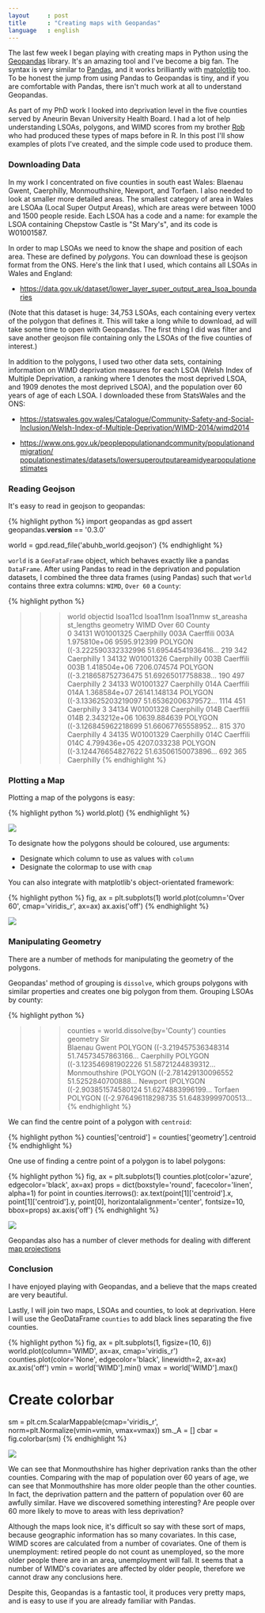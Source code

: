```yaml
---
layout     : post
title      : "Creating maps with Geopandas"
language   : english
---
```


The last few week I began playing with creating maps in Python using the
[Geopandas](http://geopandas.org/index.html) library.
It's an amazing tool and I've become a big fan.
The syntax is very similar to [Pandas](http://pandas.pydata.org/), and it works
brilliantly with [matplotlib](http://matplotlib.org/) too.
To be honest the jump from using Pandas to Geopandas is tiny, and if you are
comfortable with Pandas, there isn't much work at all to understand Geopandas.

As part of my PhD work I looked into deprivation level in the five counties
served by Aneurin Bevan University Health Board.
I had a lot of help understanding LSOAs, polygons, and WIMD scores from my
brother [Rob](https://twitter.com/robipalmer) who had produced these types of
maps before in R.
In this post I'll show examples of plots I've created, and the simple code used
to produce them.

### Downloading Data

In my work I concentrated on five counties in south east Wales: Blaenau Gwent,
Caerphilly, Monmouthshire, Newport, and Torfaen.
I also needed to look at smaller more detailed areas.
The smallest category of area in Wales are LSOAa (Local Super Output Areas),
which are areas were between 1000 and 1500 people reside.
Each LSOA has a code and a name: for example the LSOA containing Chepstow Castle
is "St Mary's", and its code is W01001587.

In order to map LSOAs we need to know the shape and position of each area.
These are defined by *polygons*.
You can download these is geojson format from the ONS.
Here's the link that I used, which contains all LSOAs in Wales and England:

+ <https://data.gov.uk/dataset/lower_layer_super_output_area_lsoa_boundaries>

(Note that this dataset is huge: 34,753 LSOAs, each containing every vertex
of the polygon that defines it.
This will take a long while to download, ad will take some time to open with
Geopandas.
The first thing I did was filter and save another geojson file containing only
the LSOAs of the five counties of interest.)

In addition to the polygons, I used two other data sets, containing information
on WIMD deprivation measures for each LSOA (Welsh Index of Multiple Deprivation,
a ranking where 1 denotes the most deprived LSOA, and 1909 denotes the most
deprived LSOA), and the population over 60 years of age of each LSOA.
I downloaded these from StatsWales and the ONS:

+ <https://statswales.gov.wales/Catalogue/Community-Safety-and-Social-Inclusion/Welsh-Index-of-Multiple-Deprivation/WIMD-2014/wimd2014>

+ [https://www.ons.gov.uk/peoplepopulationandcommunity/populationandmigration/
populationestimates/datasets/lowersuperoutputareamidyearpopulationestimates
](https://www.ons.gov.uk/peoplepopulationandcommunity/populationandmigration/populationestimates/datasets/lowersuperoutputareamidyearpopulationestimates)

### Reading Geojson

It's easy to read in geojson to geopandas:

{% highlight python %}
import geopandas as gpd
assert geopandas.__version__ == '0.3.0'

world = gpd.read_file('abuhb_world.geojson')
{% endhighlight %}

`world` is a `GeoFataFrame` object, which behaves exactly like a pandas
`DataFrame`.
After using Pandas to read in the deprivation and population datasets, I
combined the three data frames (using Pandas) such that `world` contains three
extra columns: `WIMD`, `Over 60` a `County`:

{% highlight python %}
>>> world
    objectid  lsoa11cd    lsoa11nm              lsoa11nmw   st_areasha  st_lengths      geometry                                                         WIMD  Over 60  County    
0   34131     W01001325   Caerphilly 003A       Caerffili   003A        1.975810e+06    9595.912399  POLYGON ((-3.222590332332996 51.69544541936416...   219   342      Caerphilly
1   34132     W01001326   Caerphilly 003B       Caerffili   003B        1.418504e+06    7206.074574  POLYGON ((-3.218658752736475 51.69265017758838...   190   497      Caerphilly
2   34133     W01001327   Caerphilly 014A       Caerffili   014A        1.368584e+07    26141.148134 POLYGON ((-3.133625203219097 51.65362006379572...   1114  451      Caerphilly
3   34134     W01001328   Caerphilly 014B       Caerffili   014B        2.343212e+06    10639.884639 POLYGON ((-3.126845962218699 51.66067765558952...   815   370      Caerphilly
4   34135     W01001329   Caerphilly 014C       Caerffili   014C        4.799436e+05    4207.033238  POLYGON ((-3.124476654827622 51.63506150073896...   692   365      Caerphilly
{% endhighlight %}

### Plotting a Map

Plotting a map of the polygons is easy:

{% highlight python %}
world.plot()
{% endhighlight %}

![]({{site.baseurl}}/images/abuhb.png)

To designate how the polygons should be coloured, use arguments:

+ Designate which column to use as values with `column`
+ Designate the colormap to use with `cmap`

You can also integrate with matplotlib's object-orientated framework:

{% highlight python %}
fig, ax = plt.subplots(1)
world.plot(column='Over 60', cmap='viridis_r', ax=ax)
ax.axis('off')
{% endhighlight %}

![]({{site.baseurl}}/images/over60.png)

### Manipulating Geometry

There are a number of methods for manipulating the geometry of the polygons.

Geopandas' method of grouping is `dissolve`, which groups polygons with similar
properties and creates one big polygon from them.
Grouping LSOAs by county:

{% highlight python %}
>>> counties = world.dissolve(by='County')
>>> counties
                geometry
Sir                                         
Blaenau Gwent   POLYGON ((-3.219457536348314 51.74573457863166...
Caerphilly      POLYGON ((-3.123546981902226 51.58721244839312...
Monmouthshire   (POLYGON ((-2.781429130096552 51.5252840700888...
Newport         (POLYGON ((-2.903851574580124 51.6274883996199...
Torfaen         POLYGON ((-2.976496118298735 51.64839999700513...
{% endhighlight %}

We can find the centre point of a polygon with `centroid`:

{% highlight python %}
counties['centroid'] = counties['geometry'].centroid
{% endhighlight %}

One use of finding a centre point of a polygon is to label polygons:

{% highlight python %}
fig, ax = plt.subplots(1)
counties.plot(color='azure', edgecolor='black', ax=ax)
props = dict(boxstyle='round', facecolor='linen', alpha=1)
for point in counties.iterrows():
    ax.text(point[1]['centroid'].x,
            point[1]['centroid'].y,
            point[0],
            horizontalalignment='center',
            fontsize=10,
            bbox=props)
ax.axis('off')
{% endhighlight %}

![]({{site.baseurl}}/images/counties.png)

Geopandas also has a number of clever methods for dealing with different
[map projections](http://geopandas.org/projections.html)

### Conclusion

I have enjoyed playing with Geopandas, and a believe that the maps created are
very beautiful.

Lastly, I will join two maps, LSOAs and counties, to look at deprivation.
Here I will use the GeoDataFrame `counties` to add black lines separating the
five counties.

{% highlight python %}
fig, ax = plt.subplots(1, figsize=(10, 6))
world.plot(column='WIMD', ax=ax, cmap='viridis_r')
counties.plot(color='None', edgecolor='black', linewidth=2, ax=ax)
ax.axis('off')
vmin = world['WIMD'].min()
vmax = world['WIMD'].max()

# Create colorbar
sm = plt.cm.ScalarMappable(cmap='viridis_r', norm=plt.Normalize(vmin=vmin, vmax=vmax))
sm._A = []
cbar = fig.colorbar(sm)
{% endhighlight %}

![]({{site.baseurl}}/images/wimd.png)

We can see that Monmouthshire has higher deprivation ranks than the other
counties.
Comparing with the map of population over 60 years of age, we can see that
Monmouthshire has more older people than the other counties.
In fact, the deprivation pattern and the pattern of population over 60 are
awfully similar.
Have we discovered something interesting?
Are people over 60 more likely to move to areas with less deprivation?

Although the maps look nice, it's difficult so say with these sort of maps,
because geographic information has so many covariates.
In this case, WIMD scores are calculated from a number of covariates.
One of them is unemployment: retired people do not count as unemployed, so the
more older people there are in an area, unemployment will fall.
It seems that a number of WIMD's covariates are affected by older people,
therefore we cannot draw any conclusions here.

Despite this, Geopandas is a fantastic tool, it produces very pretty maps, and
is easy to use if you are already familiar with Pandas.